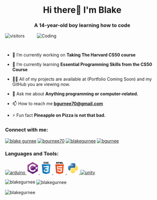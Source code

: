 <h1 align="center">Hi there👋 I'm Blake</h1>
<h3 align="center">A 14-year-old boy learning how to code</h3>
<img align="right" alt="Coding" width="400" src="https://camo.githubusercontent.com/74b1705aa2dafc4ce3d68a181769b79d28eb347c4aa8946e2997a2908a29281f/68747470733a2f2f6d69726f2e6d656469756d2e636f6d2f6d61782f313237322f312a5a53566d57476363317765454e6230536861775778772e676966">

![visitors](https://vbr.nathanchung.dev/badge?page_id=Raymo111.Raymo111&color=00cf00)

<p align="left"> <a href="https://twitter.com/" target="blank"><img src="https://img.shields.io/twitter/follow/?logo=twitter&style=for-the-badge" alt="" /></a> </p>

- 🔭 I’m currently working on **Taking The Harvard CS50 course**

- 🌱 I’m currently learning **Essential Programming Skills from the CS50 Course**

- 👨‍💻 All of my projects are available at (Portfolio Coming Soon) and my GitHub you are viewing now.

- 💬 Ask me about **Anything programming or computer-related.**

- 📫 How to reach me **bgurnee70@gmail.com**

- ⚡ Fun fact **Pineapple on Pizza is not that bad.**

<h3 align="left">Connect with me:</h3>
<p align="left">
<a href="https://stackoverflow.com/users/23311551/blake-gurnee" target="blank"><img align="center" src="https://raw.githubusercontent.com/rahuldkjain/github-profile-readme-generator/master/src/images/icons/Social/stack-overflow.svg" alt="blake gurnee" height="30" width="40" /></a>
<a href="https://codesandbox.com/bgurnee70" target="blank"><img align="center" src="https://raw.githubusercontent.com/rahuldkjain/github-profile-readme-generator/master/src/images/icons/Social/codesandbox.svg" alt="bgurnee70" height="30" width="40" /></a>
<a href="https://instagram.com/blakegurnee" target="blank"><img align="center" src="https://raw.githubusercontent.com/rahuldkjain/github-profile-readme-generator/master/src/images/icons/Social/instagram.svg" alt="blakegurnee" height="30" width="40" /></a>
<a href="https://www.leetcode.com/bgurnee" target="blank"><img align="center" src="https://raw.githubusercontent.com/rahuldkjain/github-profile-readme-generator/master/src/images/icons/Social/leet-code.svg" alt="bgurnee" height="30" width="40" /></a>
</p>

<h3 align="left">Languages and Tools:</h3>
<p align="left"> <a href="https://www.arduino.cc/" target="_blank" rel="noreferrer"> <img src="https://cdn.worldvectorlogo.com/logos/arduino-1.svg" alt="arduino" width="40" height="40"/> </a> <a href="https://www.w3schools.com/cs/" target="_blank" rel="noreferrer"> <img src="https://raw.githubusercontent.com/devicons/devicon/master/icons/csharp/csharp-original.svg" alt="csharp" width="40" height="40"/> </a> <a href="https://www.w3schools.com/css/" target="_blank" rel="noreferrer"> <img src="https://raw.githubusercontent.com/devicons/devicon/master/icons/css3/css3-original-wordmark.svg" alt="css3" width="40" height="40"/> </a> <a href="https://www.w3.org/html/" target="_blank" rel="noreferrer"> <img src="https://raw.githubusercontent.com/devicons/devicon/master/icons/html5/html5-original-wordmark.svg" alt="html5" width="40" height="40"/> </a> <a href="https://www.python.org" target="_blank" rel="noreferrer"> <img src="https://raw.githubusercontent.com/devicons/devicon/master/icons/python/python-original.svg" alt="python" width="40" height="40"/> </a> <a href="https://unity.com/" target="_blank" rel="noreferrer"> <img src="https://www.vectorlogo.zone/logos/unity3d/unity3d-icon.svg" alt="unity" width="40" height="40"/> </a> </p>

<p><img align="left" src="https://github-readme-stats.vercel.app/api/top-langs?username=blakegurnee&show_icons=true&locale=en&layout=compact" alt="blakegurnee" /></p>

<p>&nbsp;<img align="center" src="https://github-readme-stats.vercel.app/api?username=blakegurnee&show_icons=true&locale=en" alt="blakegurnee" /></p>

<p><img align="center" src="https://github-readme-streak-stats.herokuapp.com/?user=blakegurnee&" alt="blakegurnee" /></p>
